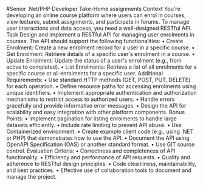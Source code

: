 
#Senior .Net/PHP Developer
Take-Home assignments
Context
You're developing an online course platform where users can enrol in courses, view lectures, submit
assignments, and participate in forums. To manage user interactions and data access, you need a
well-designed RESTful API.
Task
Design and implement a RESTful API for managing user enrolments in courses. The API should
support the following functionalities:
• Create Enrolment: Create a new enrolment record for a user in a specific course.
• Get Enrolment: Retrieve details of a specific user's enrolment in a course.
• Update Enrolment: Update the status of a user's enrolment (e.g., from active to completed).
• List Enrolments: Retrieve a list of all enrolments for a specific course or all enrolments for a
specific user.
Additional Requirements:
• Use standard HTTP methods (GET, POST, PUT, DELETE) for each operation.
• Define resource paths for accessing enrolments using unique identifiers.
• Implement appropriate authentication and authorization mechanisms to restrict access to
authorized users.
• Handle errors gracefully and provide informative error messages.
• Design the API for scalability and easy integration with other platform components.
Bonus Points:
• Implement pagination for listing enrolments to handle large datasets efficiently.
• Include rate limiting to prevent API abuse.
• Use Containerized environment.
• Create example client code (e.g., using .NET or PHP) that demonstrates how to use the API.
• Document the API using OpenAPI Specification (OAS) or another standard format.
• Use GIT source control.
Evaluation Criteria:
• Correctness and completeness of API functionality.
• Efficiency and performance of API requests.
• Quality and adherence to RESTful design principles.
• Code cleanliness, maintainability, and best practices.
• Effective use of collaboration tools to document and manage the project.

